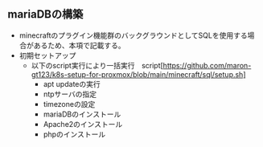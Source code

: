 ## mariaDBの構築
* minecraftのプラグイン機能群のバックグラウンドとしてSQLを使用する場合があるため、本項で記載する。
* 初期セットアップ
  * 以下のscript実行により一括実行　script[https://github.com/maron-gt123/k8s-setup-for-proxmox/blob/main/minecraft/sql/setup.sh]
      * apt updateの実行
      * ntpサーバの指定
      * timezoneの設定
      * mariaDBのインストール
      * Apache2のインストール
      * phpのインストール
